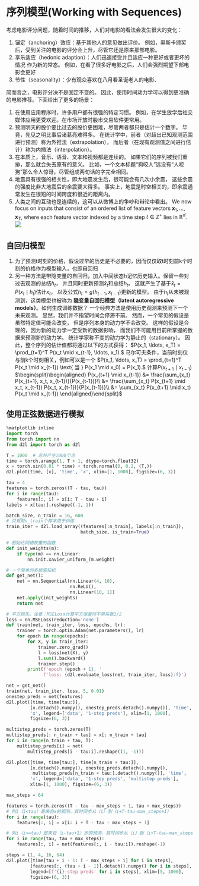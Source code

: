 # 序列模型(Working with Sequences)
考虑电影评分问题，随着时间的推移，人们对电影的看法会发生很大的变化：
1. 锚定（anchoring）效应：基于其他人的意见做出评价。 例如，奥斯卡颁奖后，受到关注的电影的评分会上升，尽管它还是原来那部电影。
2. 享乐适应（hedonic adaption）：人们迅速接受并且适应一种更好或者更坏的情况 作为新的常态。 例如，在看了很多好电影之后，人们会强烈期望下部电影会更好
3. 节性（seasonality）：少有观众喜欢在八月看圣诞老人的电影、

简而言之，电影评分决不是固定不变的。 因此，使用时间动力学可以得到更准确的电影推荐。下面给出了更多的场景：
1. 在使用应用程序时，许多用户都有很强的特定习惯。 例如，在学生放学后社交媒体应用更受欢迎。在市场开放时股市交易软件更常用。
2. 预测明天的股价要比过去的股价更困难，尽管两者都只是估计一个数字。 毕竟，先见之明比事后诸葛亮难得多。 在统计学中，前者（对超出已知观测范围进行预测）称为外推法（extrapolation）， 而后者（在现有观测值之间进行估计）称为内插法（interpolation）。
3. 在本质上，音乐、语音、文本和视频都是连续的。 如果它们的序列被我们重排，那么就会失去原有的意义。 比如，一个文本标题“狗咬人”远没有“人咬狗”那么令人惊讶，尽管组成两句话的字完全相同。
4. 地震具有很强的相关性，即大地震发生后，很可能会有几次小余震， 这些余震的强度比非大地震后的余震要大得多。 事实上，地震是时空相关的，即余震通常发生在很短的时间跨度和很近的距离内。
5. 人类之间的互动也是连续的，这可以从微博上的争吵和辩论中看出。
We now focus on inputs that consist of an ordered list of feature vectors $\mathbf{x}_1, \dots, \mathbf{x}_T$, where each feature vector  indexed by a time step $t \in \mathbb{Z}^+$ lies in $\mathbb{R}^d$.
![](https://files.mdnice.com/user/35698/59a2bf4c-0a84-465c-b88a-8dad06ee4dfc.png)

## 自回归模型
1. 为了预测t时刻的价格，假设过早的历史是不必要的，因而仅仅取t时刻前k个时刻的价格作为模型输入，也即自回归
2. 另一种方法是带隐变量的自回归，加入中间状态h记忆历史输入。保留一些对过去观测的总结$h_t$， 并且同时更新预测$\hat{x}_t$和总结$h_t$。 这就产生了基于$\hat{x}_t = P(x_t \mid h_{t})$估计$x_t$， 以及公式$h_t = g(h_{t-1}, x_{t-1})$更新的模型。 由于$h_t$从未被观测到，这类模型也被称为 **隐变量自回归模型（latent autoregressive models）**。如何生成训练数据？ 一个经典方法是使用历史观测来预测下一个未来观测。 显然，我们并不指望时间会停滞不前。 然而，一个常见的假设是虽然特定值可能会改变， 但是序列本身的动力学不会改变。 这样的假设是合理的，因为新的动力学一定受新的数据影响， 而我们不可能用目前所掌握的数据来预测新的动力学。 统计学家称不变的动力学为静止的（stationary）。 因此，整个序列的估计值都将通过以下的方式获得：
$P(x_1, \ldots, x_T) = \prod_{t=1}^T P(x_t \mid x_{t-1}, \ldots, x_1).$
马尔可夫条件，当前时刻仅与前k个时刻相关，例如可以是一个
$P(x_1, \ldots, x_T) = \prod_{t=1}^T P(x_t \mid x_{t-1}) \text{ 当 } P(x_1 \mid x_0) = P(x_1).$
计算$P(x_{t+1} \mid x_{t-1})$
$\begin{split}\begin{aligned}
P(x_{t+1} \mid x_{t-1})
&= \frac{\sum_{x_t} P(x_{t+1}, x_t, x_{t-1})}{P(x_{t-1})}\\
&= \frac{\sum_{x_t} P(x_{t+1} \mid x_t, x_{t-1}) P(x_t, x_{t-1})}{P(x_{t-1})}\\
&= \sum_{x_t} P(x_{t+1} \mid x_t) P(x_t \mid x_{t-1})
\end{aligned}\end{split}$
## 使用正弦数据进行模拟
```py
%matplotlib inline
import torch
from torch import nn
from d2l import torch as d2l

T = 1000  # 总共产生1000个点
time = torch.arange(1, T + 1, dtype=torch.float32)
x = torch.sin(0.01 * time) + torch.normal(0, 0.2, (T,))
d2l.plot(time, [x], 'time', 'x', xlim=[1, 1000], figsize=(6, 3))

tau = 4
features = torch.zeros((T - tau, tau))
for i in range(tau):
    features[:, i] = x[i: T - tau + i]
labels = x[tau:].reshape((-1, 1))

batch_size, n_train = 16, 600
# 只有前n_train个样本用于训练
train_iter = d2l.load_array((features[:n_train], labels[:n_train]),
                            batch_size, is_train=True)

# 初始化网络权重的函数
def init_weights(m):
    if type(m) == nn.Linear:
        nn.init.xavier_uniform_(m.weight)

# 一个简单的多层感知机
def get_net():
    net = nn.Sequential(nn.Linear(4, 10),
                        nn.ReLU(),
                        nn.Linear(10, 1))
    net.apply(init_weights)
    return net

# 平方损失。注意：MSELoss计算平方误差时不带系数1/2
loss = nn.MSELoss(reduction='none')
def train(net, train_iter, loss, epochs, lr):
    trainer = torch.optim.Adam(net.parameters(), lr)
    for epoch in range(epochs):
        for X, y in train_iter:
            trainer.zero_grad()
            l = loss(net(X), y)
            l.sum().backward()
            trainer.step()
        print(f'epoch {epoch + 1}, '
              f'loss: {d2l.evaluate_loss(net, train_iter, loss):f}')

net = get_net()
train(net, train_iter, loss, 5, 0.01)
onestep_preds = net(features)
d2l.plot([time, time[tau:]],
         [x.detach().numpy(), onestep_preds.detach().numpy()], 'time',
         'x', legend=['data', '1-step preds'], xlim=[1, 1000],
         figsize=(6, 3))

multistep_preds = torch.zeros(T)
multistep_preds[: n_train + tau] = x[: n_train + tau]
for i in range(n_train + tau, T):
    multistep_preds[i] = net(
        multistep_preds[i - tau:i].reshape((1, -1)))

d2l.plot([time, time[tau:], time[n_train + tau:]],
         [x.detach().numpy(), onestep_preds.detach().numpy(),
          multistep_preds[n_train + tau:].detach().numpy()], 'time',
         'x', legend=['data', '1-step preds', 'multistep preds'],
         xlim=[1, 1000], figsize=(6, 3))

max_steps = 64

features = torch.zeros((T - tau - max_steps + 1, tau + max_steps))
# 列i（i<tau）是来自x的观测，其时间步从（i）到（i+T-tau-max_steps+1）
for i in range(tau):
    features[:, i] = x[i: i + T - tau - max_steps + 1]

# 列i（i>=tau）是来自（i-tau+1）步的预测，其时间步从（i）到（i+T-tau-max_steps+1）
for i in range(tau, tau + max_steps):
    features[:, i] = net(features[:, i - tau:i]).reshape(-1)

steps = (1, 4, 16, 64)
d2l.plot([time[tau + i - 1: T - max_steps + i] for i in steps],
         [features[:, (tau + i - 1)].detach().numpy() for i in steps], 'time', 'x',
         legend=[f'{i}-step preds' for i in steps], xlim=[5, 1000],
         figsize=(6, 3))

```
